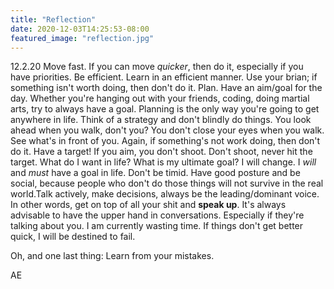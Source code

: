 ```yaml
---
title: "Reflection"
date: 2020-12-03T14:25:53-08:00
featured_image: "reflection.jpg"
---
```


12.2.20
Move fast. If you can move *quicker*, then do it, especially if you have priorities.
Be efficient. Learn in an efficient manner. Use your brian; if something isn't worth doing, then don't do it.
Plan. Have an aim/goal for the day. Whether you're hanging out with your friends, coding, doing martial arts, try to always have a goal. Planning is the only way you're going to get anywhere in life.
Think of a strategy and don't blindly do things. You look ahead when you walk, don't you? You don't close your eyes when you walk. See what's in front of you. Again, if something's not work doing, then don't do it.
Have a target! If you aim, you don't shoot. Don't shoot, never hit the target. What do I want in life? What is my ultimate goal? I will change. I *will* and *must* have a goal in life.
Don't be timid. Have good posture and be social, because people who don't do those things will not survive in the real world.Talk actively, make decisions, always be the leading/dominant voice. In other words, get on top of all your shit and **speak up**. It's always advisable to have the upper hand in conversations. Especially if they're talking about you.
I am currently wasting time. If things don't get better quick, I will be destined to fail.

Oh, and one last thing:
Learn from your mistakes.

AE